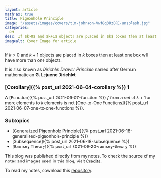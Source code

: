 ```yaml
---
layout: article
mathjax: true
title: Pigeonhole Principle
image: "/assets/images/covers/tim-johnson-Vwf8q3RzBRE-unsplash.jpg"
categories:
- DM
desc: If $k>0$ and $k+1$ objects are placed in $k$ boxes then at least one box will have more than one objects. 
imagealt: Cover Image for article
---
```


If $k>0$ and $k+1$ objects are placed in $k$ boxes then at least one box will have more than one objects.

























































































































































































































































































































































































































It is also known as *Dirichlet Drawer Principle* named after German mathematician <b>G. Lejuene Dirichlet</b>

### [Corollary]({% post_url 2021-06-04-corollary %}) 1
A [Function]({% post_url 2021-06-07-function %}) $f$ from a set of $k+1$ or more elements to $k$ elements is not [One-to-One Functions]({% post_url 2021-06-07-one-to-one-functions %}).

























































































































































































































































































































































































































### Subtopics
- [Generalized Pigeonhole Principle]({% post_url 2021-06-18-generalized-pigeonhole-principle %})
- [Subsequence]({% post_url 2021-06-18-subsequence %})
- [Ramsey Theory]({% post_url 2021-06-20-ramsey-theory %})

This blog was published directly from my notes.
To check the source of my notes and images used in this blog, visit <a href="/credits.html" target="_blank">Credits</a>.

To read my notes, download this <a href="https://github.com/bovem/CS" target="blank">repository</a>.